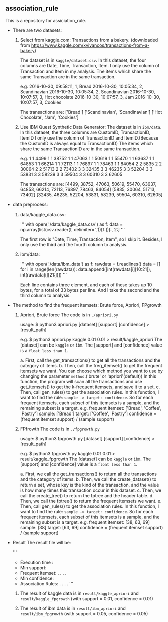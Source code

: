 ## association_rule
This is a repository for assiciation_rule.

*  There are two datasets:
   1. Select from kaggle.com: 
      Transactions from a bakery. (downloaded from https://www.kaggle.com/xvivancos/transactions-from-a-bakery)
   
      The dataset is in `kaggle/dataset.csv`.
      In this dataset, the four columns are Date, Time, Transaction, Item.
      I only use the column of Transaction and Item in my analysis.
      The items which share the same Transaction are in the same transaction.
   
      e.g.
      2016-10-30, 09:58:11, 1, Bread
      2016-10-30, 10:05:34, 2, Scandinavian
      2016-10-30, 10:05:34, 2, Scandinavian
      2016-10-30, 10:07:57, 3, Hot chocolate
      2016-10-30, 10:07:57, 3, Jam
      2016-10-30, 10:07:57, 3, Cookies

      The transactions are: ['Bread']
			    ['Scandinavian', 'Scandinavian']
   			    ['Hot Chocolate', 'Jam', 'Cookies']

   2. Use IBM Quest Synthetic Data Generator:
      The dataset is in `ibm/data`.
      In this dataset, the three columns are CustomID, TransactionID, ItemID
      I only use the column of TransactionID and ItemID.(Because the CustomID is always equal to TransactionID)
      The items which share the same TransactionID are in the same transaction.

      e.g.
         1          1       4499
         1          1      38752
         1          1      47063
         1          1      50619
         1          1      55470
         1          1      63637
         1          1      64853
         1          1      66214
         1          1      72113
         1          1      76897
         1          1      78463
         1          1      84054
         2          2       5835
         2          2      30064
         2          2      51713
         2          2      73402
         3          3      32435
         3          3      46235
         3          3      52204
         3          3      53831
         3          3      58239
         3          3      59504
         3          3      60310
         3          3      62605

      The transactions are: [4499, 38752, 47063, 50619, 55470, 63637, 64853, 66214, 72113, 76897, 78463, 84054]
			    [5835, 30064, 51713, 73402]
			    [32435, 46235, 52204, 53831, 58239, 59504, 60310, 62605]
   
*  data preprocess:
   1. data/kaggle_data.csv:
      
      '''
      with open('./data/kaggle_data.csv') as f:
      	data = np.array(list(csv.reader(f, delimiter=','))[1:])[:, 2:]
      '''

      The first row is "Date, Time, Transaction, Item", so I skip it.
      Besides, I only use the third and the fourth column to analysis.

   2. ibm/data:
      
      '''
      with open('./data/ibm_data') as f:
        rawdata = f.readlines()
      data = []
      for i in range(len(rawdata)):
        data.append([int(rawdata[i][10:21]), int(rawdata[i][21:])])
      '''

      Each line contains three element, and each of these takes up 10 bytes, for a total of 33 bytes per line.
      And I take the second and the third column to analysis.

*  The method to find the frequent itemsets: Brute force, Apriori, FPgrowth
   1. Apriori, Brute force
      The code is in `./apriori.py`
      
      usage:
      $ python3 apriori.py [dataset] [support] [confidence] > [result_path]

      e.g. $ python3 apriori.py kaggle 0.01 0.01 > result/kaggle_apriori
      The [dataset] can be `kaggle` or `ibm`.
      The [support] and [confidence] value is a `float less than 1`.

      a. First, call the get_transactions() to get all the transactions and the category of items.
      b. Then, call the freq_itemset() to get the frequent itemsets we want.
	 You can choose which method you want to use by changing the parameter `method`.('brute' or 'apriori'(default))
         In this function, the program will scan all the transactions and use get_itemsets() to get the k-frequent itemsets,
  	 and save it to a set.
      c. Then, call gen_rules() to get the association rules.
	 In this function, I want to find the rule: `sample -> target: confidence`.
	 So for each frequent itemsets, each subset of this itemsets is a sample, and the remaining subset is a target.
  	 e.g. frequent itemset: ['Bread', 'Coffee', 'Pastry']
	      sample: ['Bread']
	      target: ['Coffee', 'Pastry']
	      confidence = (frequent itemset support) / (sample support)

   2. FPfrowth
      The code is in `./fpgrowth.py`
      
      usage:
      $ python3 fpgrowth.py [dataset] [support] [confidence] > [result_path]

      e.g. $ python3 fpgrowth.py kaggle 0.01 0.01 > result/kaggle_fpgrowth
      The [dataset] can be `kaggle` or `ibm`.
      The [support] and [confidence] value is a `float less than 1`.

      a. First, we call the get_transactions() to return all the transactions and the category of items.
      b. Then, we call the create_dataset() to return a set, whose key is the kind of the transaction, and the value is how many times this transaction occur in this dataset.
      c. Then, we call the create_tree() to return the fptree and the header table.
      d. Then, we call the fptree() to return the frequent itemsets we want.
      e. Then, call gen_rules() to get the association rules.
	 In this function, I want to find the rule: `sample -> target: confidence`.
	 So for each frequent itemsets, each subset of this itemsets is a sample, and the remaining subset is a target.
  	 e.g. frequent itemset: [38, 63, 69]
	      sample: [38]
	      target: [63, 69]
	      confidence = (frequent itemset support) / (sample support)

*  Result
   The result file will be:
   
   '''
   * Execution time : 
   * Min support:
   * Frequent itemset:
   .
   .
   .
   .
   * Min confidence:
   * Association Rules:
   .
   .
   .
   .
   '''
   
   1. The result of kaggle data is in `result/kaggle_apriori` and `result/kaggle_fpgrowth`
      (with support = 0.01, confidence = 0.01)
   
   2. The result of ibm data is in `result/ibm_apriori` and `result/ibm_fpgrowth`
      (with support = 0.05, confidence = 0.05) 
